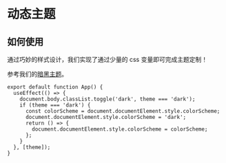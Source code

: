 # 动态主题

## 如何使用

通过巧妙的样式设计，我们实现了通过少量的 css 变量即可完成主题定制！

参考我们的[暗黑主题](https://github.com/inula-ui/inula-ui/tree/main/apps/site/src/styles/themes/dark)。

```tsx
export default function App() {
  useEffect(() => {
    document.body.classList.toggle('dark', theme === 'dark');
    if (theme === 'dark') {
      const colorScheme = document.documentElement.style.colorScheme;
      document.documentElement.style.colorScheme = 'dark';
      return () => {
        document.documentElement.style.colorScheme = colorScheme;
      };
    }
  }, [theme]);
}
```
